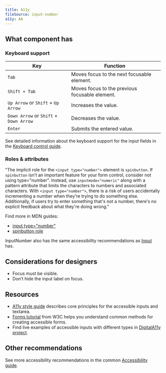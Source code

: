 ```yaml
---
title: A11y
fileSource: input-number
a11y: AA
---
```


## What component has

### Keyboard support

| Key                              | Function                                       |
| -------------------------------- | ---------------------------------------------- |
| `Tab`                            | Moves focus to the next focusable element.     |
| `Shift + Tab`                    | Moves focus to the previous focusable element. |
| `Up Arrow` or `Shift` + `Up Arrow`     | Increases the value.                           |
| `Down Arrow` or `Shift` + `Down Arrow` | Decreases the value.                           |
| `Enter`                          | Submits the entered value.                     |

See detailed information about the keyboard support for the input fields in the [Keyboard control guide](/core-principles/a11y/a11y-keyboard/#input_i_textarea).

### Roles & attributes

"The implicit role for the `<input type="number">` element is `spinbutton`. If `spinbutton` isn’t an important feature for your form control, consider not using type="number". Instead, use `inputmode="numeric"` along with a pattern attribute that limits the characters to numbers and associated characters. With `<input type="number">`, there is a risk of users accidentally incrementing a number when they're trying to do something else. Additionally, if users try to enter something that's not a number, there's no explicit feedback about what they're doing wrong."

Find more in MDN guides:

- [input type="number"](https://developer.mozilla.org/en-US/docs/Web/HTML/Element/input/number#accessibility)
- [spinbutton role](https://developer.mozilla.org/en-US/docs/Web/Accessibility/ARIA/Roles/spinbutton_role)

InputNumber also has the same accessibility recommendations as [Input](/components/input/input-a11y/) has.

## Considerations for designers

- Focus must be visible.
- Don’t hide the input label on focus.

## Resources

- [A11y style guide](https://a11y-style-guide.com/style-guide/section-forms.html#kssref-forms-text-fields) describes core principles for the accessible inputs and textarea.
- [Forms tutorial](https://www.w3.org/WAI/tutorials/forms/) from W3C helps you understand common methods for creating accessible forms.
- Find live examples of accessible inputs with different types in [DigitalA11y project](https://www.digitala11y.com/demos/accessibility-of-html-input-types-examples/).

## Other recommendations

See more accessibility recommendations in the common [Accessibility guide](/core-principles/a11y/).
